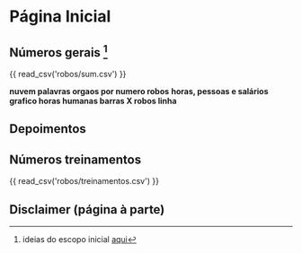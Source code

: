 # Página Inicial


## Números gerais [^1]

{{ read_csv('robos/sum.csv') }}

**nuvem palavras orgaos por numero robos**
**horas, pessoas e salários**
**grafico horas humanas barras X robos linha**

## Depoimentos

## Números treinamentos

{{ read_csv('robos/treinamentos.csv') }}

[^1]: ideias do escopo inicial [aqui](https://github.com/lab-mg/automatizacoes/issues/9#issue-1928943357)


## Disclaimer (página à parte)

